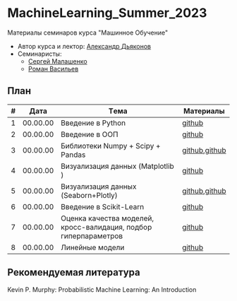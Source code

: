 # MachineLearning_Summer_2023
Материалы семинаров курса "Машинное Обучение"

* Автор курса и лектор: [Александр Дьяконов](https://github.com/Dyakonov)
* Семинаристы:
  * [Сергей Малашенко](https://github.com/SergeyMalashenko)
  * [Роман Васильев](https://github.com/RAVasiliev)
 
## План

|#  |Дата       |Tема                                                                |Материалы                                                                                           |
|---|-----------|--------------------------------------------------------------------|----------------------------------------------------------------------------------------------------|
|1  | 00.00.00  | Введение в Python                                                  |[github](/seminars/seminar_01/seminar_01.ipynb)                                                      |
|2  | 00.00.00  | Введение в ООП                                                     |[github](/seminars/seminar_02/seminar_02.ipynb)                                                      |
|3  | 00.00.00  | Библиотеки Numpy + Scipy + Pandas                                  |[github](/seminars/seminar_03/seminar_03_Numpy.ipynb),[github](seminar_03/seminar_03_Pandas.ipynb)   |
|4  | 00.00.00  | Визуализация данных (Matplotlib    )                               |[github](/seminars/seminar_04/seminar_04_Matplotlib.ipynb)                                           |
|5  | 00.00.00  | Визуализация данных (Seaborn+Plotly)                               |[github](/seminars/seminar_05/seminar_05_Seaborn.ipynb),[github](seminar_05/seminar_05_Plotly.ipynb) |
|6  | 00.00.00  | Введение в Scikit-Learn                                            |[github](/seminars/seminar_06/seminar_06.ipynb)                                                      |
|7  | 00.00.00  | Оценка качества моделей, кросс-валидация, подбор гиперпараметров   |[github](/seminars/seminar_07/seminar_07.ipynb)                                                      |
|8  | 00.00.00  | Линейные модели                                                    |[github](/seminars/seminar_08/seminar_08.ipynb)                                                      |



## Рекомендуемая литература
Kevin P. Murphy: Probabilistic Machine Learning: An Introduction
